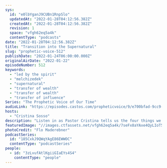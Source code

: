 ```yaml
---
sys:
  id: "e0lbYganJ9CUBn1RnpSlo"
  updatedAt: "2022-01-28T04:12:56.382Z"
  createdAt: "2022-01-28T04:12:56.382Z"
  revision: 1
  space: "vfgh62eq5a4k"
  contentType: "podcasts"
date: "2022-01-28T04:12:56.382Z"
title: "Transition into the Supernatural"
slug: "prophetic-voice-512"
publishDate: "2022-01-24T06:00:00.000Z"
originalAirDate: "2022-01-22"
episodeNumber: 512
keywords:
  - "led by the spirit"
  - "melchizedek"
  - "supernatural"
  - "transfer of wealth"
  - "transfer of wealth"
  - "transfer of influence"
Series: "The Prophetic Voice of Our Time"
audioLink: "https://episodes.castos.com/propheticvoice/9/e700bfad-9cc9-4873-a835-d48df5b6271f/02-22-23-22-The-Prophetic-Voice-of-our-Time-mixdown-.mp3"
hosts:
  - "Cristina Sosso"
description: "Listen in as Pastor Cristina tells us the four things we must focus on: 1) the great commission. 2) Teaching and preaching the revelation of Christ. 3) Operating under the priesthood of Melchizedek, and 4) making disciples. We focus on these and continue to let God lead us so that we can be transitioned into the supernatural."
featuredImage: "//images.ctfassets.net/vfgh62eq5a4k/7seFx8aYAxe4QyLIoT5YQS/8896d680a2eea5ca0ba76c67a9133b02/pexels-flo-maderebner-755385__1_.jpg"
photoCredit: "Flo Maderebner"
podcastSeries:
  id: "185CxkJ9QWqYAgE86EWWOC"
  contentType: "podcastSeries"
people:
  - id: "3zLvufAtlKgiiGIaEYs4S4"
    contentType: "people"
---
```

